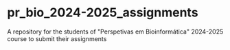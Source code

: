 # pr_bio_2024-2025_assignments
A repository for the students of "Perspetivas em Bioinformática" 2024-2025 course to submit their assignments 
